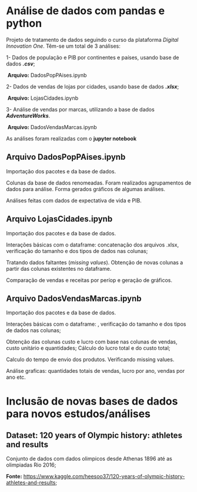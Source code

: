 # Análise de dados com pandas e python

Projeto de tratamento de dados seguindo o curso da plataforma *Digital Innovation One*. Têm-se um total de 3 análises:

1- Dados de população e PIB por continentes e países, usando base de dados ***.csv***;

​	**Arquivo:** DadosPopPAises.ipynb

2- Dados de vendas de lojas por cidades, usando base de dados ***.xlsx***;

​	**Arquivo:** LojasCidades.ipynb

3- Análise de vendas por marcas, utilizando a base de dados ***AdventureWorks***.

​	**Arquivo:** DadosVendasMarcas.ipynb

As análises foram realizadas com o **jupyter notebook**

## Arquivo DadosPopPAises.ipynb

Importação dos pacotes e da base de dados.

Colunas da base de dados renomeadas. Foram realizados agrupamentos de dados para análise. Forma gerados gráficos de algumas análises.

Análises feitas com dados de expectativa de vida e PIB.

## Arquivo LojasCidades.ipynb

Importação dos pacotes e da base de dados.

Interações básicas com o dataframe: concatenação dos arquivos .xlsx, verificação do tamanho e dos tipos de dados nas colunas;

Tratando dados faltantes (*missing values*). Obtenção de novas colunas a partir das colunas existentes no dataframe.

Comparação de vendas e receitas por períop e geração de gráficos.

## Arquivo DadosVendasMarcas.ipynb

Importação dos pacotes e da base de dados.

Interações básicas com o dataframe: , verificação do tamanho e dos tipos de dados nas colunas;

Obtenção das colunas custo e lucro com base nas colunas de vendas, custo unitário e quantidades; Cálculo do lucro total e do custo total;

Calculo do tempo de envio dos produtos. Verificando missing values. 

Análise graficas: quantidades totais de vendas, lucro por ano, vendas por ano etc.

# Inclusão de novas bases de dados para novos estudos/análises

## Dataset: 120 years of Olympic history: athletes and results

Conjunto de dados com dados olimpicos desde Athenas 1896 até as olimpiadas Rio 2016;

**Fonte:** https://www.kaggle.com/heesoo37/120-years-of-olympic-history-athletes-and-results;









